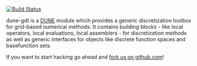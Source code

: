 
[![Build Status](https://travis-ci.org/dune-community/dune-gdt.png?branch=master)](https://travis-ci.org/dune-community/dune-gdt)

dune-gdt is a [DUNE](http://www.dune-project.org/) module which provides a generic
discretization toolbox for grid-based numerical methods. It contains building blocks - like
local operators, local evaluations, local assemblers - for discretization methods as well as
generic interfaces for objects like discrete function spaces and basefunction sets.

If you want to start hacking go ahead and
[fork us on github.com](https://github.com/dune-community/dune-gdt/)!
